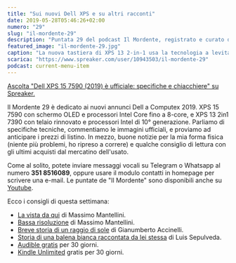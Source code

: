 ```yaml
---
title: "Sui nuovi Dell XPS e su altri racconti"
date: 2019-05-28T05:46:26+02:00
numero: "29"
slug: "il-mordente-29"
description: "Puntata 29 del podcast Il Mordente, registrato e curato da Riccardo Palombo."
featured_image: "il-mordente-29.jpg"
caption: "La nuova tastiera di XPS 13 2-in-1 usa la tecnologia a levitazione magnetica MagLev di seconda generazione. La prima (generazione) non era un granché."
scarica: "https://www.spreaker.com/user/10943503/il-mordente-29"
podcast: current-menu-item
---
```


<a class="spreaker-player" href="https://www.spreaker.com/episode/18093484" data-resource="episode_id=18093484" data-width="100%" data-height="200px" data-theme="light" data-playlist="false" data-playlist-continuous="false" data-autoplay="false" data-live-autoplay="false" data-chapters-image="true" data-episode-image-position="right" data-hide-logo="false" data-hide-likes="false" data-hide-comments="false" data-hide-sharing="false" data-hide-download="true" >Ascolta "Dell XPS 15 7590 (2019) è ufficiale: specifiche e chiacchiere" su Spreaker.</a>

Il Mordente 29 è dedicato ai nuovi annunci Dell a Computex 2019. XPS 15 7590 con schermo OLED e processori Intel Core fino a 8-core, e XPS 13 2in1 7390 con telaio rinnovato e processori Intel di 10° generazione. Parliamo di specifiche tecniche, commentiamo le immagini ufficiali, e proviamo ad anticipare i prezzi di listino. 
In mezzo, buone notizie per la mia forma fisica (niente più problemi, ho ripreso a correre) e qualche consiglio di lettura con gli ultimi acquisti dal mercatino dell'usato. 

Come al solito, potete inviare messaggi vocali su Telegram o Whatsapp al numero **351 8516089**, oppure usare il modulo contatti in homepage per scrivere una e-mail. Le puntate de "Il Mordente" sono disponibili anche su <a class="text-info" title="Canale Youtube Riccardo Palombo" href="https://www.youtube.com/riccardopalombo">Youtube</a>.

Ecco i consigli di questa settimana:

<ul>
<li><a class="text-info" href="https://amzn.to/2JHgaxC" target="_blank" rel="nofollow" title="Vedi il libro La vista da qui">La vista da qui</a> di Massimo Mantellini.</li>
<li><a class="text-info" href="https://amzn.to/2EDn8zp" target="_blank" rel="nofollow" title="Vedi il libro Bassa risoluzione">Bassa risoluzione</a> di Massimo Mantellini.</li>
<li><a class="text-info" href="https://amzn.to/2EwSub5" target="_blank" rel="nofollow" title="Vedi il libro Breve storia di un raggio di sole">Breve storia di un raggio di sole</a> di Gianumberto Accinelli.</li>
<li><a class="text-info" href="https://amzn.to/2WsdE4g" target="_blank" rel="nofollow" title="Vedi il libro di Luis Sepulveda">Storia di una balena bianca raccontata da lei stessa</a> di Luis Sepulveda.</li>
<li><a class="text-info" href="https://amzn.to/2TVaMbA" target="_blank" title="Amazon Audible">Audible gratis</a> per 30 giorni.</li>
<li><a class="text-info" href="https://www.amazon.it/kindle-dbs/hz/signup?tag=eeepcit-21" target="_blank" title="Kindle Unlimited 30 giorni">Kindle Unlimited</a> gratis per 30 giorni.</li>
</ul>
